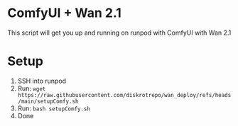 # ComfyUI + Wan 2.1

This script will get you up and running on runpod with ComfyUI with Wan 2.1

# Setup

1. SSH into runpod
2. Run: `wget https://raw.githubusercontent.com/diskrotrepo/wan_deploy/refs/heads/main/setupComfy.sh`
3. Run: `bash setupComfy.sh`
4. Done

